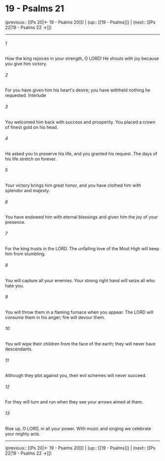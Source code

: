# 19 - Psalms 21

(previous:: [[Ps 20|← 19 - Psalms 20]]) | (up:: [[19 - Psalms]]) | (next:: [[Ps 22|19 - Psalms 22 →]])

***


###### 1 
How the king rejoices in your strength, O LORD! He shouts with joy because you give him victory. 

###### 2 
For you have given him his heart's desire; you have withheld nothing he requested. Interlude 

###### 3 
You welcomed him back with success and prosperity. You placed a crown of finest gold on his head. 

###### 4 
He asked you to preserve his life, and you granted his request. The days of his life stretch on forever. 

###### 5 
Your victory brings him great honor, and you have clothed him with splendor and majesty. 

###### 6 
You have endowed him with eternal blessings and given him the joy of your presence. 

###### 7 
For the king trusts in the LORD. The unfailing love of the Most High will keep him from stumbling. 

###### 8 
You will capture all your enemies. Your strong right hand will seize all who hate you. 

###### 9 
You will throw them in a flaming furnace when you appear. The LORD will consume them in his anger; fire will devour them. 

###### 10 
You will wipe their children from the face of the earth; they will never have descendants. 

###### 11 
Although they plot against you, their evil schemes will never succeed. 

###### 12 
For they will turn and run when they see your arrows aimed at them. 

###### 13 
Rise up, O LORD, in all your power. With music and singing we celebrate your mighty acts.

***

(previous:: [[Ps 20|← 19 - Psalms 20]]) | (up:: [[19 - Psalms]]) | (next:: [[Ps 22|19 - Psalms 22 →]])
